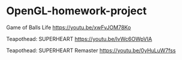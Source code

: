 # OpenGL-homework-project
Game of Balls Life https://youtu.be/xwFvJOM78Ko

Teapothead: SUPERHEART https://youtu.be/lvWc6OWpVIA

Teapothead: SUPERHEART Remaster https://youtu.be/0yHuLuW7fss

